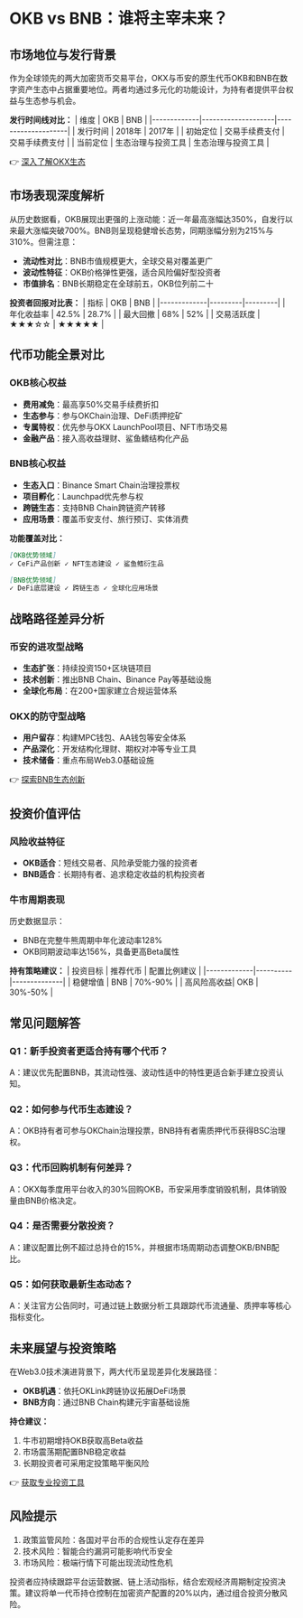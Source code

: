 # OKB vs BNB：谁将主宰未来？

## 市场地位与发行背景
作为全球领先的两大加密货币交易平台，OKX与币安的原生代币OKB和BNB在数字资产生态中占据重要地位。两者均通过多元化的功能设计，为持有者提供平台权益与生态参与机会。

**发行时间线对比：**
| 维度        | OKB                | BNB                |
|-------------|--------------------|--------------------|
| 发行时间    | 2018年             | 2017年             |
| 初始定位    | 交易手续费支付     | 交易手续费支付     |
| 当前定位    | 生态治理与投资工具 | 生态治理与投资工具 |

👉 [深入了解OKX生态](https://bit.ly/okx_welcome)

## 市场表现深度解析
从历史数据看，OKB展现出更强的上涨动能：近一年最高涨幅达350%，自发行以来最大涨幅突破700%。BNB则呈现稳健增长态势，同期涨幅分别为215%与310%。但需注意：
- **流动性对比**：BNB市值规模更大，全球交易对覆盖更广
- **波动性特征**：OKB价格弹性更强，适合风险偏好型投资者
- **市值排名**：BNB长期稳定在全球前五，OKB位列前二十

**投资者回报对比表：**
| 指标        | OKB     | BNB     |
|-------------|---------|---------|
| 年化收益率  | 42.5%   | 28.7%   |
| 最大回撤    | 68%     | 52%     |
| 交易活跃度  | ★★★☆☆   | ★★★★★   |

## 代币功能全景对比
### OKB核心权益
- **费用减免**：最高享50%交易手续费折扣
- **生态参与**：参与OKChain治理、DeFi质押挖矿
- **专属特权**：优先参与OKX LaunchPool项目、NFT市场交易
- **金融产品**：接入高收益理财、鲨鱼鳍结构化产品

### BNB核心权益
- **生态入口**：Binance Smart Chain治理投票权
- **项目孵化**：Launchpad优先参与权
- **跨链生态**：支持BNB Chain跨链资产转移
- **应用场景**：覆盖币安支付、旅行预订、实体消费

**功能覆盖对比：**
```markdown
[OKB优势领域]
✓ CeFi产品创新 ✓ NFT生态建设 ✓ 鲨鱼鳍衍生品

[BNB优势领域]
✓ DeFi底层建设 ✓ 跨链生态 ✓ 全球化应用场景
```

## 战略路径差异分析
### 币安的进攻型战略
- **生态扩张**：持续投资150+区块链项目
- **技术创新**：推出BNB Chain、Binance Pay等基础设施
- **全球化布局**：在200+国家建立合规运营体系

### OKX的防守型战略
- **用户留存**：构建MPC钱包、AA钱包等安全体系
- **产品深化**：开发结构化理财、期权对冲等专业工具
- **技术储备**：重点布局Web3.0基础设施

👉 [探索BNB生态创新](https://bit.ly/okx_welcome)

## 投资价值评估
### 风险收益特征
- **OKB适合**：短线交易者、风险承受能力强的投资者
- **BNB适合**：长期持有者、追求稳定收益的机构投资者

### 牛市周期表现
历史数据显示：
- BNB在完整牛熊周期中年化波动率128%
- OKB同期波动率达156%，具备更高Beta属性

**持有策略建议：**
| 投资目标    | 推荐代币 | 配置比例建议 |
|-------------|----------|--------------|
| 稳健增值    | BNB      | 70%-90%      |
| 高风险高收益| OKB      | 30%-50%      |

## 常见问题解答
### Q1：新手投资者更适合持有哪个代币？
A：建议优先配置BNB，其流动性强、波动性适中的特性更适合新手建立投资认知。

### Q2：如何参与代币生态建设？
A：OKB持有者可参与OKChain治理投票，BNB持有者需质押代币获得BSC治理权。

### Q3：代币回购机制有何差异？
A：OKX每季度用平台收入的30%回购OKB，币安采用季度销毁机制，具体销毁量由BNB价格决定。

### Q4：是否需要分散投资？
A：建议配置比例不超过总持仓的15%，并根据市场周期动态调整OKB/BNB配比。

### Q5：如何获取最新生态动态？
A：关注官方公告同时，可通过链上数据分析工具跟踪代币流通量、质押率等核心指标变化。

## 未来展望与投资策略
在Web3.0技术演进背景下，两大代币呈现差异化发展路径：
- **OKB机遇**：依托OKLink跨链协议拓展DeFi场景
- **BNB方向**：通过BNB Chain构建元宇宙基础设施

**持仓建议：**
1. 牛市初期增持OKB获取高Beta收益
2. 市场震荡期配置BNB稳定收益
3. 长期投资者可采用定投策略平衡风险

👉 [获取专业投资工具](https://bit.ly/okx_welcome)

## 风险提示
1. 政策监管风险：各国对平台币的合规性认定存在差异
2. 技术风险：智能合约漏洞可能影响代币安全
3. 市场风险：极端行情下可能出现流动性危机

投资者应持续跟踪平台运营数据、链上活动指标，结合宏观经济周期制定投资决策。建议将单一代币持仓控制在加密资产配置的20%以内，通过组合投资分散风险。
